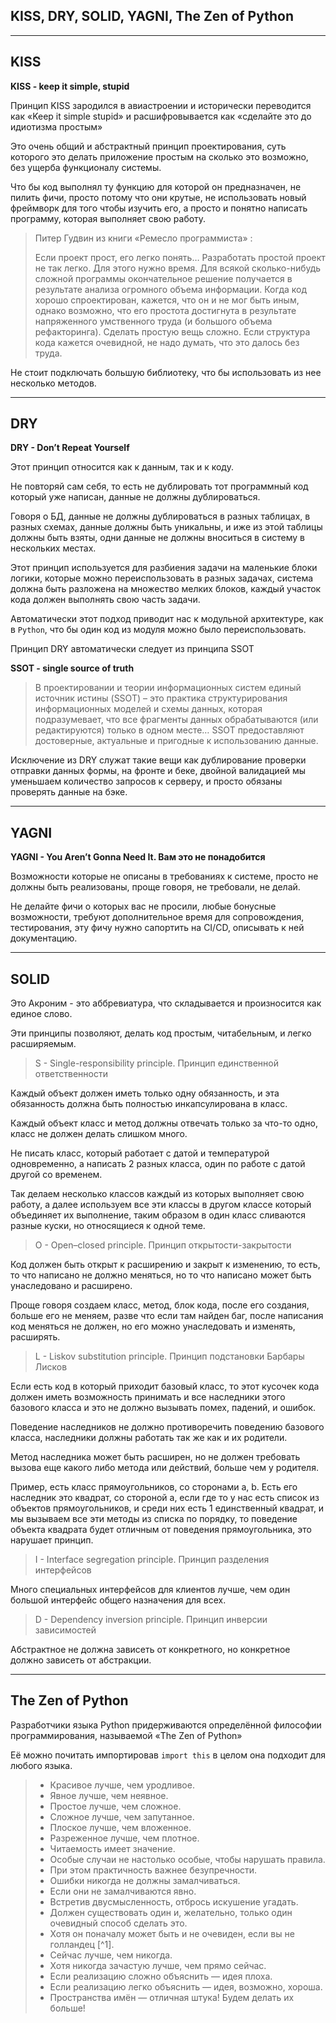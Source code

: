 KISS, DRY, SOLID, YAGNI, The Zen of Python
---
---

KISS
---
**KISS - keep it simple, stupid**

Принцип KISS зародился в авиастроении и исторически 
переводится как «Keep it simple stupid» и расшифровывается
как «сделайте это до идиотизма простым»

Это очень общий и абстрактный принцип проектирования, суть
которого это делать приложение простым на сколько это возможно,
без ущерба функционалу системы.

Что бы код выполнял ту функцию для которой он предназначен,
не пилить фичи, просто потому что они крутые, не использовать 
новый фреймворк для того чтобы изучить его, а просто и понятно
написать программу, которая выполняет свою работу.

> Питер Гудвин из книги «Ремесло программиста» :
>
>Если проект прост, его легко понять… Разработать простой проект
не так легко. Для этого нужно время. Для всякой сколько-нибудь
сложной программы окончательное решение получается в результате
анализа огромного объема информации. Когда код хорошо
спроектирован, кажется, что он и не мог быть иным, однако 
возможно, что его простота достигнута в результате напряженного 
умственного труда (и большого объема рефакторинга). 
Сделать простую вещь сложно. Если структура кода 
кажется очевидной, не надо думать, что это далось без труда.

Не стоит подключать большую библиотеку, что бы использовать 
из нее несколько методов.

---

DRY
---
**DRY - Don’t Repeat Yourself**

Этот принцип относится как к данным, так и к коду.

Не повторяй сам себя, то есть не дублировать тот программный 
код который уже написан, данные не должны дублироваться.

Говоря о БД, данные не должны дублироваться в разных таблицах,
в разных схемах, данные должны быть уникальны, и иже из
этой таблицы должны быть взяты, одни данные не должны вноситься
в систему в нескольких местах.

Этот принцип используется для разбиения задачи на маленькие
блоки логики, которые можно переиспользовать в разных задачах,
система должна быть разложена на множество мелких блоков, 
каждый участок кода должен выполнять свою часть задачи.

Автоматически этот подход приводит нас к модульной архитектуре,
как в `Python`, что бы один код из модуля можно было
переиспользовать. 

Принцип DRY автоматически следует из принципа SSOT

**SSOT - single source of truth**

>В проектировании и теории информационных систем единый
> источник истины (SSOT) – это практика структурирования
> информационных моделей и схемы данных, которая подразумевает,
> что все фрагменты данных обрабатываются (или редактируются)
> только в одном месте… SSOT предоставляют достоверные,
> актуальные и пригодные к использованию данные.

Исключение из DRY служат такие вещи как дублирование проверки
отправки данных формы, на фронте и беке, двойной валидацией
мы уменьшаем количество запросов к серверу, и просто обязаны 
проверять данные на бэке.

---
YAGNI
---
**YAGNI - You Aren’t Gonna Need It. Вам это не понадобится**

Возможности которые не описаны в требованиях к системе, просто
не должны быть реализованы, проще говоря, не требовали, не
делай.

Не делайте фичи о которых вас не просили, любые бонусные
возможности, требуют дополнительное время для сопровождения,
тестирования, эту фичу нужно сапортить на CI/CD, описывать
к ней документацию.

---
SOLID
---

Это Акроним - это аббревиатура, что складывается и произносится 
как единое слово.

Эти принципы позволяют, делать код простым, читабельным, и
легко расширяемым.

> S - Single-responsibility principle. 
> Принцип единственной ответственности

Каждый объект должен иметь только одну обязанность, и 
эта обязанность должна быть полностью инкапсулирована в класс.

Каждый объект класс и метод должны отвечать только за 
что-то одно, класс не должен делать слишком много.

Не писать класс, который работает с датой и температурой
одновременно, а написать 2 разных класса, один по работе с
датой другой со временем.

Так делаем несколько классов каждый из которых выполняет
свою работу, а далее используем все эти классы в другом 
классе который объединяет их выполнение, таким образом в 
один класс сливаются разные куски, но относящиеся к одной 
теме.

> O - Open–closed principle. 
> Принцип открытости-закрытости

Код должен быть открыт к расширению и закрыт к изменению, 
то есть, то что написано не должно меняться, но то что написано 
может быть унаследовано и расширено.

Проще говоря создаем класс, метод, блок кода, после его 
создания, больше его не меняем, разве что если там найден баг,
после написания код меняться не должен, но его можно 
унаследовать и изменять, расширять. 

> L - Liskov substitution principle. 
> Принцип подстановки Барбары Лисков

Если есть код в который приходит базовый класс, то этот кусочек
кода должен иметь возможность принимать и все наследники этого
базового класса и это не должно вызывать помех, падений, и
ошибок.

Поведение наследников не должно противоречить поведению
базового класса, наследники должны работать так же как 
и их родители.

Метод наследника может быть расширен, но не должен требовать 
вызова еще какого либо метода или действий, больше чем у 
родителя.

Пример, есть класс прямоугольников, со сторонами a, b.
Есть его наследник это квадрат, со стороной a, если где то
у нас есть список из объектов прямоугольников, и среди них 
есть 1 единственный квадрат, и мы вызываем все эти методы 
из списка по порядку, то поведение объекта квадрата будет 
отличным от поведения прямоугольника, это нарушает принцип.

> I - Interface segregation principle. 
> Принцип разделения интерфейсов

Много специальных интерфейсов для клиентов лучше, чем один
большой интерфейс общего назначения для всех.

> D - Dependency inversion principle. 
> Принцип инверсии зависимостей

Абстрактное не должна зависеть от конкретного, но конкретное
должно зависеть от абстракции.

---
The Zen of Python
---

Разработчики языка Python придерживаются определённой
философии программирования, называемой «The Zen of Python»

Её можно почитать импортировав `import this` в целом она 
подходит для любого языка.

> - Красивое лучше, чем уродливое.
> - Явное лучше, чем неявное.
> - Простое лучше, чем сложное.
> - Сложное лучше, чем запутанное.
> - Плоское лучше, чем вложенное.
> - Разреженное лучше, чем плотное.
> - Читаемость имеет значение.
> - Особые случаи не настолько особые, чтобы нарушать правила.
> - При этом практичность важнее безупречности.
> - Ошибки никогда не должны замалчиваться.
> - Если они не замалчиваются явно.
> - Встретив двусмысленность, отбрось искушение угадать.
> - Должен существовать один и, желательно, только один
    очевидный способ сделать это.
> - Хотя он поначалу может быть и не очевиден, если вы не
    голландец [^1].
> - Сейчас лучше, чем никогда.
> - Хотя никогда зачастую лучше, чем прямо сейчас.
> - Если реализацию сложно объяснить — идея плоха.
> - Если реализацию легко объяснить — идея, возможно, хороша.
> - Пространства имён — отличная штука! Будем делать их больше!
